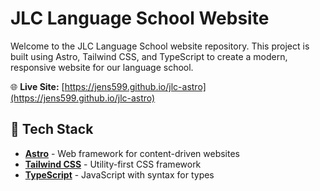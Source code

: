 # JLC Language School Website

Welcome to the JLC Language School website repository. This project is built using Astro, Tailwind CSS, and TypeScript to create a modern, responsive website for our language school.

🌐 **Live Site:** [https://jens599.github.io/jlc-astro](https://jens599.github.io/jlc-astro)

## 🚀 Tech Stack

- **[Astro](https://astro.build/)** - Web framework for content-driven websites
- **[Tailwind CSS](https://tailwindcss.com/)** - Utility-first CSS framework
- **[TypeScript](https://www.typescriptlang.org/)** - JavaScript with syntax for types
